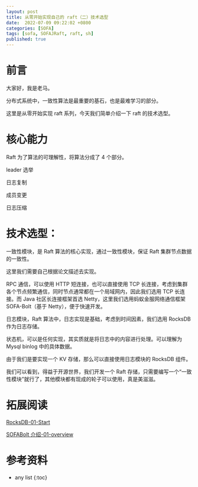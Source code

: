 ```yaml
---
layout: post
title: 从零开始实现自己的 raft（二）技术选型
date:  2022-07-09 09:22:02 +0800
categories: [SOFA]
tags: [sofa, SOFAJRaft, raft, sh]
published: true
---
```


# 前言

大家好，我是老马。

分布式系统中，一致性算法是最重要的基石，也是最难学习的部分。

这里是从零开始实现 raft 系列，今天我们简单介绍一下 raft 的技术选型。

# 核心能力

Raft 为了算法的可理解性，将算法分成了 4 个部分。

leader 选举

日志复制

成员变更

日志压缩

# 技术选型：

一致性模块，是 Raft 算法的核心实现，通过一致性模块，保证 Raft 集群节点数据的一致性。

这里我们需要自己根据论文描述去实现。

RPC 通信，可以使用 HTTP 短连接，也可以直接使用 TCP 长连接，考虑到集群各个节点频繁通信，同时节点通常都在一个局域网内，因此我们选用 TCP 长连接。而 Java 社区长连接框架首选 Netty，这里我们选用蚂蚁金服网络通信框架 SOFA-Bolt（基于 Netty），便于快速开发。

日志模块，Raft 算法中，日志实现是基础，考虑到时间因素，我们选用 RocksDB 作为日志存储。

状态机，可以是任何实现，其实质就是将日志中的内容进行处理。可以理解为 Mysql binlog 中的具体数据。

由于我们是要实现一个 KV 存储，那么可以直接使用日志模块的 RocksDB 组件。 

我们可以看到，得益于开源世界，我们开发一个 Raft 存储，只需要编写一个“一致性模块”就行了，其他模块都有现成的轮子可以使用，真是美滋滋。

# 拓展阅读

[RocksDB-01-Start](https://houbb.github.io/2018/09/06/cache-rocksdb-01-overview)

[SOFABolt 介绍-01-overview](https://houbb.github.io/2022/07/09/sofastack-sofabolt-01-overview)

# 参考资料


* any list
{:toc}